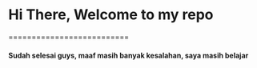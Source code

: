 # Hi There, Welcome to my repo
==========================
#### Sudah selesai guys, maaf masih banyak kesalahan, saya masih belajar